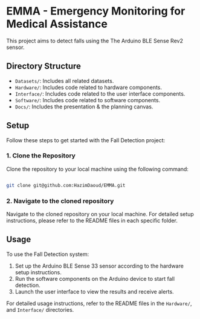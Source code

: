 # EMMA - **E**mergency **M**onitoring for **M**edical **A**ssistance
This project aims to detect falls using the The Arduino BLE Sense Rev2 sensor. 

## Directory Structure

- `Datasets/`: Includes all related datasets.
- `Hardware/`: Includes code related to hardware components.
- `Interface/`: Includes code related to the user interface components.
- `Software/`: Includes code related to software components.
- `Docs/`: Includes the presentation & the planning canvas.

## Setup
Follow these steps to get started with the Fall Detection project:

### 1. Clone the Repository
Clone the repository to your local machine using the following command:

```bash

git clone git@github.com:HazimDaoud/EMMA.git

```

### 2. Navigate to the cloned repository
Navigate to the cloned repository on your local machine. For detailed setup instructions, please refer to the README files in each specific folder.

## Usage
To use the Fall Detection system:

1. Set up the Arduino BLE Sense 33 sensor according to the hardware setup instructions.
2. Run the software components on the Arduino device to start fall detection.
3. Launch the user interface to view the results and receive alerts.

For detailed usage instructions, refer to the README files in the `Hardware/`, and `Interface/` directories.
